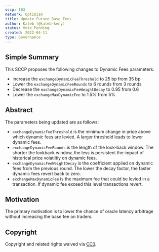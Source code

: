 ```yaml
---
sccp: 183
network: Optimism
title: Update Future Base Fees
author: Kaleb (@kaleb-keny)
status: Vote_Pending
created: 2022-04-11
type: Governance
---
```


## Simple Summary

<!--"If you can't explain it simply, you don't understand it well enough." Provide a simplified and layman-accessible explanation of the SCCP.-->

This SCCP proposes the following changes to Dynamic Fees parameters:

- Increase the `exchangeDynamicFeeThreshold` to 25 bp from 35 bp
- Lower the `exchangeDynamicFeeRounds` to 6 rounds from 3 rounds
- Decrease the `exchangeDynamicFeeWeightDecay` to 0.95 from 0.6
- Lower the `exchangeMaxDynamicFee` to 1.5% from 5%

## Abstract

<!--A short (~200 word) description of the variable change proposed.-->

The parameters being updated are as follows:

- `exchangeDynamicFeeThreshold` is the minimum change in price above which dynamic fees are levied. A larger threshold leads to lower dynamic fees.
- `exchangeDynamicFeeRounds` is the length of the look-back window. The shorter the lookback window, the less is persistent the impact of historical price volatiltiy on dynamic fees.
- `exchangeDynamicFeeWeightDecay` is the coefficient applied on dynamic fees from the previous round. The lower the decay factor, the faster dynamic fees revert back to zero.
- `exchangeMaxDynamicFee` is the maximum fee that could be levied in a transaction. If dynamic fee exceed this level transactions revert.

## Motivation

<!--The motivation is critical for SCCPs that want to update variables within Synthetix. It should clearly explain why the existing variable is not incentive aligned. SCCP submissions without sufficient motivation may be rejected outright.-->

The primary motivation is to lower the chance of oracle latency arbitrage without increasing the base fee on traders.

## Copyright

Copyright and related rights waived via [CC0](https://creativecommons.org/publicdomain/zero/1.0/).
